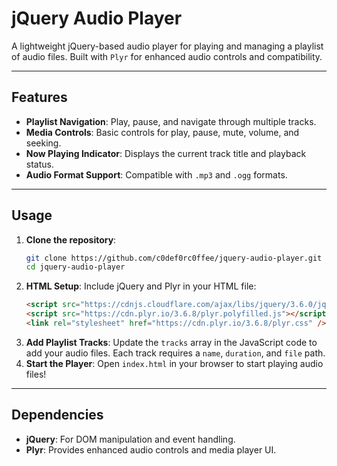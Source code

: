 #  jQuery Audio Player

A lightweight jQuery-based audio player for playing and managing a playlist of audio files. Built with `Plyr` for enhanced audio controls and compatibility.

---

##  Features

- **Playlist Navigation**: Play, pause, and navigate through multiple tracks.
- **Media Controls**: Basic controls for play, pause, mute, volume, and seeking.
- **Now Playing Indicator**: Displays the current track title and playback status.
- **Audio Format Support**: Compatible with `.mp3` and `.ogg` formats.

---

##  Usage

1. **Clone the repository**:
   ```bash
   git clone https://github.com/c0def0rc0ffee/jquery-audio-player.git
   cd jquery-audio-player
2. **HTML Setup**:
   Include jQuery and Plyr in your HTML file:
   ```html
   <script src="https://cdnjs.cloudflare.com/ajax/libs/jquery/3.6.0/jquery.min.js"></script>
   <script src="https://cdn.plyr.io/3.6.8/plyr.polyfilled.js"></script>
   <link rel="stylesheet" href="https://cdn.plyr.io/3.6.8/plyr.css" />
3. **Add Playlist Tracks**:
   Update the `tracks` array in the JavaScript code to add your audio files. Each track requires a `name`, `duration`, and `file` path.
4. **Start the Player**:
   Open `index.html` in your browser to start playing audio files!
---

##  Dependencies

- **jQuery**: For DOM manipulation and event handling.
- **Plyr**: Provides enhanced audio controls and media player UI.
